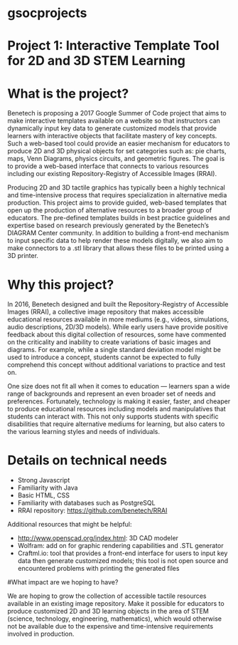 # gsocprojects

# Project 1: Interactive Template Tool for 2D and 3D STEM Learning

# What is the project?

Benetech is proposing a 2017 Google Summer of Code project that aims to make interactive templates available on a website so that instructors can dynamically input key data to generate customized models that provide learners with interactive objects that facilitate mastery of key concepts. Such a web-based tool could provide an easier mechanism for educators to produce 2D and 3D physical objects for set categories such as: pie charts, maps, Venn Diagrams, physics circuits, and geometric figures. The goal is to provide a web-based interface that connects to various resources including our existing Repository-Registry of Accessible Images (RRAI).

Producing 2D and 3D tactile graphics has typically been a highly technical and time-intensive process that requires specialization in alternative media production. This project aims to provide guided, web-based templates that open up the production of alternative resources to a broader group of educators. The pre-defined templates builds in best practice guidelines and expertise based on research previously generated by the Benetech’s DIAGRAM Center community. In addition to building a front-end mechanism to input specific data to help render these models digitally, we also aim to make connectors to a .stl library that allows these files to be printed using a 3D printer. 

# Why this project?

In 2016, Benetech designed and built the Repository-Registry of Accessible Images (RRAI), a collective image repository that makes accessible educational resources available in more mediums (e.g., videos, simulations, audio descriptions, 2D/3D models). While early users have provide positive feedback about this digital collection of resources, some have commented on the criticality and inability to create variations of basic images and diagrams. For example, while a single standard deviation model might be used to introduce a concept, students cannot be expected to fully comprehend this concept without additional variations to practice and test on. 

One size does not fit all when it comes to education — learners span a wide range of backgrounds and represent an even broader set of needs and preferences. Fortunately, technology is making it easier, faster, and cheaper to produce educational resources including models and manipulatives that students can interact with. This not only supports students with specific disabilities that require alternative mediums for learning, but also caters to the various learning styles and needs of individuals.

# Details on technical needs

* Strong Javascript
* Familiarity with Java
* Basic HTML, CSS
* Familiarity with databases such as PostgreSQL
* RRAI repository: https://github.com/benetech/RRAI

Additional resources that might be helpful:
- http://www.openscad.org/index.html: 3D CAD modeler
- Wolfram\: add on for graphic rendering capabilities and .STL generator
- Craftml.io: tool that provides a front-end interface for users to input key data then generate customized models; this tool is not open source and encountered problems with printing the generated files

#What impact are we hoping to have?

We are hoping to grow the collection of accessible tactile resources available in an existing image repository. Make it possible for educators to produce customized 2D and 3D learning objects in the area of STEM (science, technology, engineering, mathematics), which would otherwise not be available due to the expensive and time-intensive requirements involved in production.

